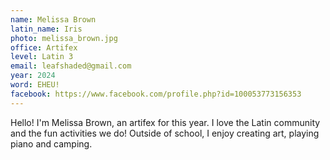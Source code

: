 ```yaml
---
name: Melissa Brown
latin_name: Iris
photo: melissa_brown.jpg
office: Artifex
level: Latin 3
email: leafshaded@gmail.com
year: 2024
word: EHEU!
facebook: https://www.facebook.com/profile.php?id=100053773156353
---
```


Hello! I'm Melissa Brown, an artifex for this year. I love the Latin community and the fun activities we do! Outside of school, I enjoy creating art, playing piano and camping.
